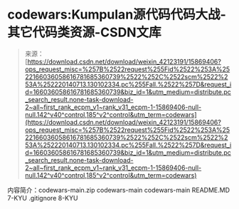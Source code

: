 <!--yml
category: codewars
date: 2022-08-13 11:35:16
-->

# codewars:Kumpulan源代码代码大战-其它代码类资源-CSDN文库

> 来源：[https://download.csdn.net/download/weixin_42123191/15869406?ops_request_misc=%257B%2522request%255Fid%2522%253A%2522166036058616781685360739%2522%252C%2522scm%2522%253A%252220140713.130102334.pc%255Fall.%2522%257D&request_id=166036058616781685360739&biz_id=1&utm_medium=distribute.pc_search_result.none-task-download-2~all~first_rank_ecpm_v1~rank_v31_ecpm-1-15869406-null-null.142^v40^control,185^v2^control&utm_term=codewars](https://download.csdn.net/download/weixin_42123191/15869406?ops_request_misc=%257B%2522request%255Fid%2522%253A%2522166036058616781685360739%2522%252C%2522scm%2522%253A%252220140713.130102334.pc%255Fall.%2522%257D&request_id=166036058616781685360739&biz_id=1&utm_medium=distribute.pc_search_result.none-task-download-2~all~first_rank_ecpm_v1~rank_v31_ecpm-1-15869406-null-null.142^v40^control,185^v2^control&utm_term=codewars)

内容简介：codewars-main.zip codewars-main codewars-main README.MD 7-KYU .gitignore 8-KYU